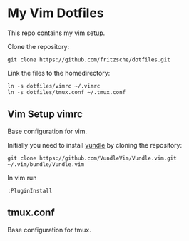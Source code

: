 # My Vim Dotfiles

This repo contains my vim setup.

Clone the repository:
```
git clone https://github.com/fritzsche/dotfiles.git
```

Link the files to the homedirectory:
```
ln -s dotfiles/vimrc ~/.vimrc
ln -s dotfiles/tmux.conf ~/.tmux.conf
```

## Vim Setup  vimrc

Base configuration for vim. 

Initially you need to install [vundle](https://github.com/VundleVim/Vundle.vim) by cloning the repository: 
````
git clone https://github.com/VundleVim/Vundle.vim.git ~/.vim/bundle/Vundle.vim
````

In vim run 

```
:PluginInstall
```

## tmux.conf

Base configuration for tmux.

